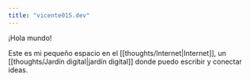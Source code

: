 ```yaml
---
title: "vicente015.dev"
---
```


¡Hola mundo!

Este es mi pequeño espacio en el [[thoughts/Internet|Internet]], un [[thoughts/Jardín digital|jardín digital]] donde puedo escribir y conectar ideas.
